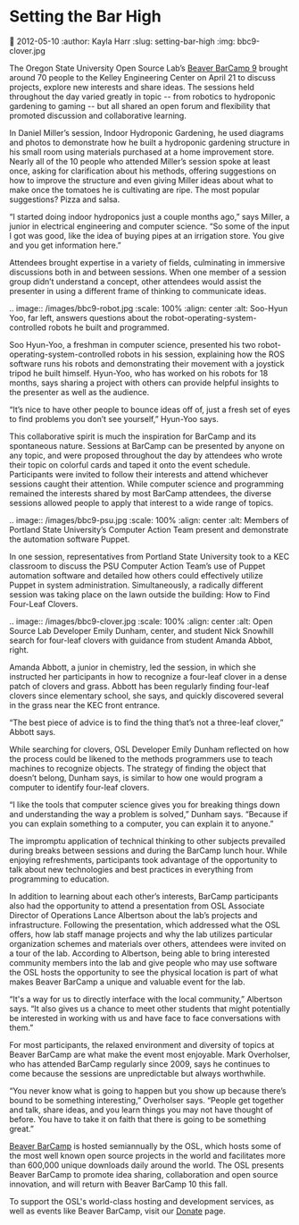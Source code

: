 Setting the Bar High
====================
:date: 2012-05-10
:author: Kayla Harr
:slug: setting-bar-high
:img: bbc9-clover.jpg

The Oregon State University Open Source Lab’s [Beaver BarCamp 9](http://beaverbarcamp.org/) brought around
70 people to the Kelley Engineering Center on April 21 to discuss projects,
explore new interests and share ideas. The sessions held throughout the day
varied greatly in topic -- from robotics to hydroponic gardening to gaming --
but all shared an open forum and flexibility that promoted discussion and
collaborative learning.

In Daniel Miller’s session, Indoor Hydroponic Gardening, he used diagrams and
photos to demonstrate how he built a hydroponic gardening structure in his small
room using materials purchased at a home improvement store. Nearly all of the 10
people who attended Miller’s session spoke at least once, asking for
clarification about his methods, offering suggestions on how to improve the
structure and even giving Miller ideas about what to make once the tomatoes he
is cultivating are ripe. The most popular suggestions? Pizza and salsa.

  “I started doing indoor hydroponics just a couple months ago,” says Miller, a
  junior in electrical engineering and computer science. “So some of the input I
  got was good, like the idea of buying pipes at an irrigation store. You give
  and you get information here.”

Attendees brought expertise in a variety of fields, culminating in immersive
discussions both in and between sessions. When one member of a session group
didn’t understand a concept, other attendees would assist the presenter in using
a different frame of thinking to communicate ideas.

.. image:: /images/bbc9-robot.jpg
   :scale: 100%
   :align: center
   :alt: Soo-Hyun Yoo, far left, answers questions about the
         robot-operating-system-controlled robots he built and programmed.

Soo Hyun-Yoo, a freshman in computer science, presented his two
robot-operating-system-controlled robots in his session, explaining how the ROS
software runs his robots and demonstrating their movement with a joystick tripod
he built himself. Hyun-Yoo, who has worked on his robots for 18 months, says
sharing a project with others can provide helpful insights to the presenter as
well as the audience.

  “It’s nice to have other people to bounce ideas off of, just a fresh set of
  eyes to find problems you don’t see yourself,” Hyun-Yoo says.

This collaborative spirit is much the inspiration for BarCamp and its
spontaneous nature. Sessions at BarCamp can be presented by anyone on any topic,
and were proposed throughout the day by attendees who wrote their topic on
colorful cards and taped it onto the event schedule. Participants were invited
to follow their interests and attend whichever sessions caught their attention.
While computer science and programming remained the interests shared by most
BarCamp attendees, the diverse sessions allowed people to apply that interest
to a wide range of topics.

.. image:: /images/bbc9-psu.jpg
   :scale: 100%
   :align: center
   :alt: Members of Portland State University’s Computer Action Team present and
         demonstrate the automation software Puppet.

In one session, representatives from Portland State University took to a KEC
classroom to discuss the PSU Computer Action Team’s use of Puppet automation
software and detailed how others could effectively utilize Puppet in system
administration. Simultaneously, a radically different session was taking place
on the lawn outside the building: How to Find Four-Leaf Clovers.

.. image:: /images/bbc9-clover.jpg
   :scale: 100%
   :align: center
   :alt: Open Source Lab Developer Emily Dunham, center, and student Nick
         Snowhill search for four-leaf clovers with guidance from student Amanda
         Abbot, right.

Amanda Abbott, a junior in chemistry, led the session, in which she instructed
her participants in how to recognize a four-leaf clover in a dense patch of
clovers and grass. Abbott has been regularly finding four-leaf clovers since
elementary school, she says, and quickly discovered several in the grass near
the KEC front entrance.

  “The best piece of advice is to find the thing that’s not a three-leaf
  clover,” Abbott says.

While searching for clovers, OSL Developer Emily Dunham reflected on how the
process could be likened to the methods programmers use to teach machines to
recognize objects. The strategy of finding the object that doesn’t belong,
Dunham says, is similar to how one would program a computer to identify
four-leaf clovers.

  “I like the tools that computer science gives you for breaking things down and
  understanding the way a problem is solved,” Dunham says. “Because if you can
  explain something to a computer, you can explain it to anyone.”

The impromptu application of technical thinking to other subjects prevailed
during breaks between sessions and during the BarCamp lunch hour. While enjoying
refreshments, participants took advantage of the opportunity to talk about new
technologies and best practices in everything from programming to education.

In addition to learning about each other’s interests, BarCamp participants also
had the opportunity to attend a presentation from OSL Associate Director of
Operations Lance Albertson about the lab’s projects and infrastructure.
Following the presentation, which addressed what the OSL offers, how lab staff
manage projects and why the lab utilizes particular organization schemes and
materials over others, attendees were invited on a tour of the lab. According to
Albertson, being able to bring interested community members into the lab and
give people who may use software the OSL hosts the opportunity to see the
physical location is part of what makes Beaver BarCamp a unique and valuable
event for the lab.

  “It's a way for us to directly interface with the local community,” Albertson
  says. “It also gives us a chance to meet other students that might potentially
  be interested in working with us and have face to face conversations with
  them.”

For most participants, the relaxed environment and diversity of topics at Beaver
BarCamp are what make the event most enjoyable. Mark Overholser, who has
attended BarCamp regularly since 2009, says he continues to come because the
sessions are unpredictable but always worthwhile.

  “You never know what is going to happen but you show up because there’s bound
  to be something interesting,” Overholser says. “People get together and talk,
  share ideas, and you learn things you may not have thought of before. You have
  to take it on faith that there is going to be something great.”

[Beaver BarCamp](http://beaverbarcamp.org/) is hosted semiannually by the OSL, which hosts some of the
most well known open source projects in the world and facilitates more than
600,000 unique downloads daily around the world. The OSL presents Beaver BarCamp
to promote idea sharing, collaboration and open source innovation, and will
return with Beaver BarCamp 10 this fall.

To support the OSL's world-class hosting and development services, as well as
events like Beaver BarCamp, visit our [Donate](\donate) page.




